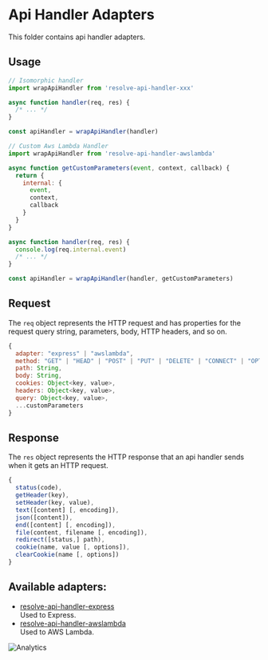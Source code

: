 # **Api Handler Adapters**
This folder contains api handler adapters.

## Usage
```js
// Isomorphic handler
import wrapApiHandler from 'resolve-api-handler-xxx'

async function handler(req, res) {
  /* ... */
}

const apiHandler = wrapApiHandler(handler)
```

```js
// Custom Aws Lambda Handler  
import wrapApiHandler from 'resolve-api-handler-awslambda'

async function getCustomParameters(event, context, callback) {
  return {
    internal: {
      event, 
      context,
      callback
    }
  }
}

async function handler(req, res) {
  console.log(req.internal.event)
  /* ... */
}

const apiHandler = wrapApiHandler(handler, getCustomParameters)
```

## Request

The `req` object represents the HTTP request and has properties for the request query string, parameters, body, HTTP headers, and so on.

```js
{
  adapter: "express" | "awslambda",
  method: "GET" | "HEAD" | "POST" | "PUT" | "DELETE" | "CONNECT" | "OPTIONS" | "TRACE" | "PATCH",
  path: String,
  body: String,
  cookies: Object<key, value>,
  headers: Object<key, value>,
  query: Object<key, value>,
  ...customParameters
}
```

## Response

The `res` object represents the HTTP response that an api handler sends when it gets an HTTP request.

```js
{
  status(code),
  getHeader(key),
  setHeader(key, value),
  text([content] [, encoding]),
  json([content]),
  end([content] [, encoding]),
  file(content, filename [, encoding]),
  redirect([status,] path),
  cookie(name, value [, options]),
  clearCookie(name [, options])
}
```

## Available adapters: 
* [resolve-api-handler-express](./resolve-api-handler-express)  
	Used to Express.
* [resolve-api-handler-awslambda](./resolve-api-handler-awslambda)  
	Used to AWS Lambda.

![Analytics](https://ga-beacon.appspot.com/UA-118635726-1/packages-api-handler-adapters-readme?pixel)
